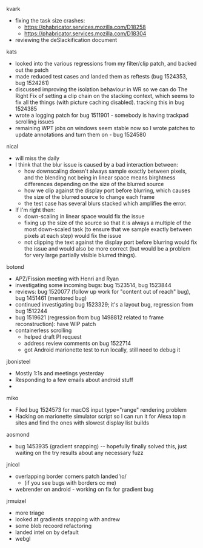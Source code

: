 kvark
  * fixing the task size crashes:
    * https://phabricator.services.mozilla.com/D18258
    * https://phabricator.services.mozilla.com/D18304
  * reviewing the deSlackification document

kats
  * looked into the various regressions from my filter/clip patch, and backed out the patch
  * made reduced test cases and landed them as reftests (bug 1524353, bug 1524261)
  * discussed improving the isolation behaviour in WR so we can do The Right Fix of setting a clip chain on the stacking context, which seems to fix all the things (with picture caching disabled). tracking this in bug 1524385
  * wrote a logging patch for bug 1511901 - somebody is having trackpad scrolling issues
  * remaining WPT jobs on windows seem stable now so I wrote patches to update annotations and turn them on - bug 1524580

nical
  * will miss the daily
  * I think that the blur issue is caused by a bad interaction between:
    * how downscaling doesn't always sample exactly between pixels, and the blending not being in linear space means birghtness differences depending on the size of the blurred source
    * how we clip against the display port before blurring, which causes the size of the blurred source to change each frame
    * the test case has several blurs stacked which amplifies the error.
  * If I'm right then:
    * down-scaling in linear space would fix the issue
    * fixing up the size of the source so that it is always a multiple of the most down-scaled task (to ensure that we sample exactly between pixels at each step) would fix the issue
    * not clipping the text against the display port before blurring would fix the issue and would also be more correct (but would be a problem for very large partially visible blurred things).

botond
  * APZ/Fission meeting with Henri and Ryan 
  * investigating some incoming bugs: bug 1523514, bug 1523844 
  * reviews: bug 1520077 (follow up work for "content out of reach" bug), bug 1451461 (mentored bug) 
  * continued investigating bug 1523329; it's a layout bug, regression from bug 1512244 
  * bug 1519621 (regression from bug 1498812 related to frame reconstruction): have WIP patch 
  * containerless scrolling 
    * helped draft PI request 
    * address review comments on bug 1522714 
    * got Android marionette test to run locally, still need to debug it

jbonisteel
  * Mostly 1:1s and meetings yesterday 
  * Responding to a few emails about android stuff
  * 

miko
  * Filed bug 1524573 for macOS input type="range" rendering problem
  * Hacking on marionette simulator script so I can run it for Alexa top n sites and find the ones with slowest display list builds

aosmond
  * bug 1453935 (gradient snapping) -- hopefully finally solved this, just waiting on the try results about any necessary fuzz

jnicol
  * overlapping border corners patch landed \o/
    * (if you see bugs with borders cc me)
  * webrender on android - working on fix for gradient bug

jrmuizel
  * more triage
  * looked at gradients snapping with andrew
  * some blob recoord refactoring
  * landed intel on by default
  * webgl 
